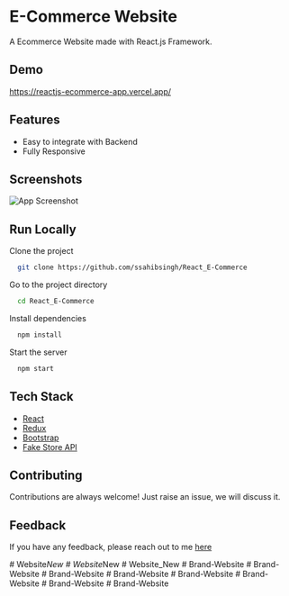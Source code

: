 # E-Commerce Website

A Ecommerce Website made with React.js Framework.


## Demo

https://reactjs-ecommerce-app.vercel.app/

## Features

- Easy to integrate with Backend
- Fully Responsive


## Screenshots

![App Screenshot](https://i.ibb.co/fQ293tm/image.png)



## Run Locally

Clone the project

```bash
  git clone https://github.com/ssahibsingh/React_E-Commerce
```

Go to the project directory

```bash
  cd React_E-Commerce
```

Install dependencies

```bash
  npm install
```

Start the server

```bash
  npm start
```



## Tech Stack

* [React](https://reactjs.org/)
* [Redux](https://redux.js.org/)
* [Bootstrap](https://getbootstrap.com/)
* [Fake Store API](https://fakestoreapi.com/)

## Contributing

Contributions are always welcome!
Just raise an issue, we will discuss it.


## Feedback

If you have any feedback, please reach out to me [here](https://ssahibsingh.github.io/#contact)


#   W e b s i t e _ N e w  
 #   W e b s i t e _ N e w  
 #   W e b s i t e _ N e w  
 #   B r a n d - W e b s i t e  
 #   B r a n d - W e b s i t e  
 #   B r a n d - W e b s i t e  
 #   B r a n d - W e b s i t e  
 #   B r a n d - W e b s i t e  
 #   B r a n d - W e b s i t e  
 #   B r a n d - W e b s i t e  
 #   B r a n d - W e b s i t e  
 